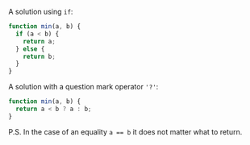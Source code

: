 A solution using `if`:

```js
function min(a, b) {
  if (a < b) {
    return a;
  } else {
    return b;
  }
}
```

A solution with a question mark operator `'?'`:

```js
function min(a, b) {
  return a < b ? a : b;
}
```

P.S. In the case of an equality `a == b` it does not matter what to return.